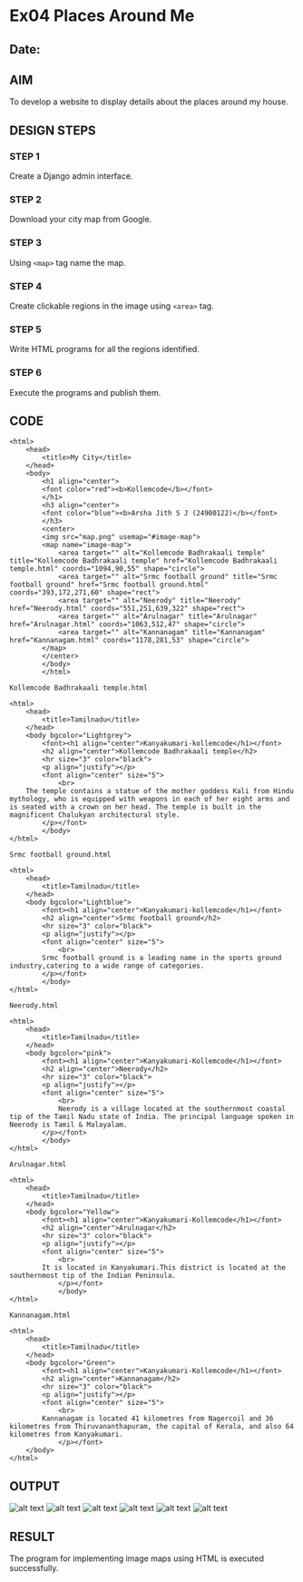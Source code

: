 # Ex04 Places Around Me
## Date: 

## AIM
To develop a website to display details about the places around my house.

## DESIGN STEPS

### STEP 1
Create a Django admin interface.

### STEP 2
Download your city map from Google.

### STEP 3
Using ```<map>``` tag name the map.

### STEP 4
Create clickable regions in the image using ```<area>``` tag.

### STEP 5
Write HTML programs for all the regions identified.

### STEP 6
Execute the programs and publish them.

## CODE
```
<html>
    <head>
        <title>My City</title>
    </head>
    <body>
        <h1 align="center">
        <font color="red"><b>Kollemcode</b></font>
        </h1>
        <h3 align="center">
        <font color="blue"><b>Arsha Jith S J (24900122)</b></font>
        </h3>
        <center>
        <img src="map.png" usemap="#image-map">
        <map name="image-map">
            <area target="" alt="Kollemcode Badhrakaali temple" title="Kollemcode Badhrakaali temple" href="Kollemcode Badhrakaali temple.html" coords="1094,90,55" shape="circle">
            <area target="" alt="Srmc football ground" title="Srmc football ground" href="Srmc football ground.html" coords="393,172,271,60" shape="rect">
            <area target="" alt="Neerody" title="Neerody" href="Neerody.html" coords="551,251,639,322" shape="rect">
            <area target="" alt="Arulnagar" title="Arulnagar" href="Arulnagar.html" coords="1063,512,47" shape="circle">
            <area target="" alt="Kannanagam" title="Kannanagam" href="Kannanagam.html" coords="1178,281,53" shape="circle">
        </map>
        </center>
        </body>
        </html>

Kollemcode Badhrakaali temple.html

<html>
    <head>
        <title>Tamilnadu</title>
    </head>
    <body bgcolor="Lightgrey">
        <font><h1 align="center">Kanyakumari-kollemcode</h1></font>
        <h2 align="center">Kollemcode Badhrakaali temple</h2>
        <hr size="3" color="black">
        <p align="justify"></p>
        <font align="center" size="5">
            <br>
    The temple contains a statue of the mother goddess Kali from Hindu mythology, who is equipped with weapons in each of her eight arms and is seated with a crown on her head. The temple is built in the magnificent Chalukyan architectural style.   
        </p></font>
        </body>
</html>

Srmc football ground.html

<html>
    <head>
        <title>Tamilnadu</title>
    </head>
    <body bgcolor="Lightblue">
        <font><h1 align="center">Kanyakumari-kollemcode</h1></font>
        <h2 align="center">Srmc football ground</h2>
        <hr size="3" color="black">
        <p align="justify"></p>
        <font align="center" size="5">
            <br>
        Srmc football ground is a leading name in the sports ground industry,catering to a wide range of categories.
        </p></font>
        </body>
</html>

Neerody.html

<html>
    <head>
        <title>Tamilnadu</title>
    </head>
    <body bgcolor="pink">
        <font><h1 align="center">Kanyakumari-Kollemcode</h1></font>
        <h2 align="center">Neerody</h2>
        <hr size="3" color="black">
        <p align="justify"></p>
        <font align="center" size="5">
            <br>
            Neerody is a village located at the southernmost coastal tip of the Tamil Nadu state of India. The principal language spoken in Neerody is Tamil & Malayalam.
        </p></font>
        </body>
</html>

Arulnagar.html

<html>
    <head>
        <title>Tamilnadu</title>
    </head>
    <body bgcolor="Yellow">
        <font><h1 align="center">Kanyakumari-Kollemcode</h1></font>
        <h2 align="center">Arulnagar</h2>
        <hr size="3" color="black">
        <p align="justify"></p>
        <font align="center" size="5">
            <br>
        It is located in Kanyakumari.This district is located at the southernmost tip of the Indian Peninsula. 
            </p></font>
            </body>
</html>

Kannanagam.html

<html>
    <head>
        <title>Tamilnadu</title>
    </head>
    <body bgcolor="Green">
        <font><h1 align="center">Kanyakumari-Kollemcode</h1></font>
        <h2 align="center">Kannanagam</h2>
        <hr size="3" color="black">
        <p align="justify"></p>
        <font align="center" size="5">
            <br>
        Kannanagam is located 41 kilometres from Nagercoil and 36 kilometres from Thiruvananthapuram, the capital of Kerala, and also 64 kilometres from Kanyakumari.
            </p></font>
    </body>
</html>
```


## OUTPUT

![alt text](image.png)
![alt text](image-5.png)
![alt text](image-1.png)
![alt text](image-2.png)
![alt text](image-3.png)
![alt text](image-4.png)






## RESULT
The program for implementing image maps using HTML is executed successfully.

